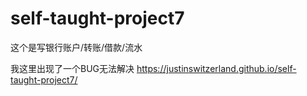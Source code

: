 # self-taught-project7

这个是写银行账户/转账/借款/流水

我这里出现了一个BUG无法解决
https://justinswitzerland.github.io/self-taught-project7/
